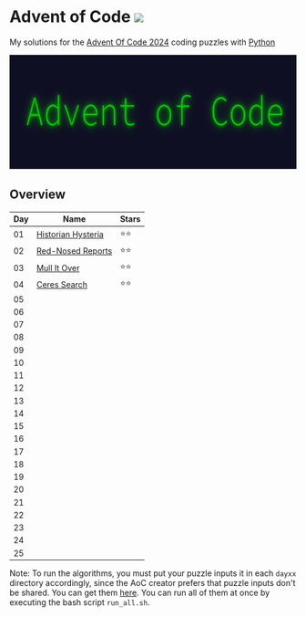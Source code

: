 # Advent of Code <img src="https://skillicons.dev/icons?i=python"/>
My solutions for the [Advent Of Code 2024](https://adventofcode.com/2024) coding puzzles with [Python](https://www.python.org/)

<img src="../header.png" height="200px"/>

## Overview
| Day | Name                                                             | Stars |
| --- | ---------------------------------------------------------------- | ----- |
| 01  | [Historian Hysteria](https://adventofcode.com/2024/day/1)        | ⭐⭐ |
| 02  | [Red-Nosed Reports](https://adventofcode.com/2024/day/2)         | ⭐⭐ |
| 03  | [Mull It Over](https://adventofcode.com/2024/day/3)              | ⭐⭐ |
| 04  | [Ceres Search](https://adventofcode.com/2024/day/4)              | ⭐⭐ |
| 05  |                                                                  |       |
| 06  |                                                                  |       |
| 07  |                                                                  |       |
| 08  |                                                                  |       |
| 09  |                                                                  |       |
| 10  |                                                                  |       |
| 11  |                                                                  |       |
| 12  |                                                                  |       |
| 13  |                                                                  |       |
| 14  |                                                                  |       |
| 15  |                                                                  |       |
| 16  |                                                                  |       |
| 17  |                                                                  |       |
| 18  |                                                                  |       |
| 19  |                                                                  |       |
| 20  |                                                                  |       |
| 21  |                                                                  |       |
| 22  |                                                                  |       |
| 23  |                                                                  |       |
| 24  |                                                                  |       |
| 25  |                                                                  |       |

Note: To run the algorithms, you must put your puzzle inputs it in each ```dayxx``` directory accordingly, since the AoC creator prefers that puzzle inputs don't be shared. You can get them [here](https://adventofcode.com/2024). You can run all of them at once by executing the bash script ```run_all.sh```.
